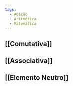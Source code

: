 ```yaml
---
tags:
  - Adição
  - Aritmética
  - Matemática
---
```

## [[Comutativa]]
## [[Associativa]]
## [[Elemento Neutro]]